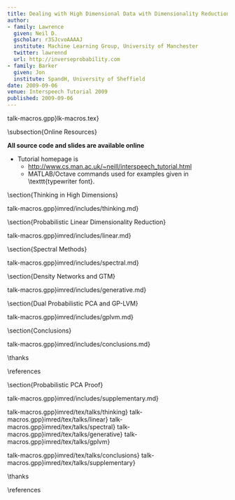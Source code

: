 ```yaml
---
title: Dealing with High Dimensional Data with Dimensionality Reduction
author:
- family: Lawrence
  given: Neil D.
  gscholar: r3SJcvoAAAAJ
  institute: Machine Learning Group, University of Manchester
  twitter: lawrennd
  url: http://inverseprobability.com
- family: Barker
  given: Jon
  institute: SpandH, University of Sheffield
date: 2009-09-06
venue: Interspeech Tutorial 2009
published: 2009-09-06
---
```


talk-macros.gpp}lk-macros.tex}

\subsection{Online Resources}

**All source code and slides are available online**

* Tutorial homepage is 
    * <http://www.cs.man.ac.uk/~neill/interspeech_tutorial.html>
    * MATLAB/Octave commands used for examples given in \texttt{typewriter
font}.

\section{Thinking in High Dimensions}

talk-macros.gpp}imred/includes/thinking.md}

\section{Probabilistic Linear Dimensionality Reduction}

talk-macros.gpp}imred/includes/linear.md}

\section{Spectral Methods}

talk-macros.gpp}imred/includes/spectral.md}

\section{Density Networks and GTM}

talk-macros.gpp}imred/includes/generative.md}

\section{Dual Probabilistic PCA and GP-LVM}

talk-macros.gpp}imred/includes/gplvm.md}

\section{Conclusions}

talk-macros.gpp}imred/includes/conclusions.md}

\thanks 

\references

\section{Probabilistic PCA Proof}

talk-macros.gpp}imred/includes/supplementary.md}


talk-macros.gpp}imred/tex/talks/thinking}
talk-macros.gpp}imred/tex/talks/linear}
talk-macros.gpp}imred/tex/talks/spectral}
talk-macros.gpp}imred/tex/talks/generative}
talk-macros.gpp}imred/tex/talks/gplvm}

talk-macros.gpp}imred/tex/talks/conclusions}
talk-macros.gpp}imred/tex/talks/supplementary}

\thanks

\references
